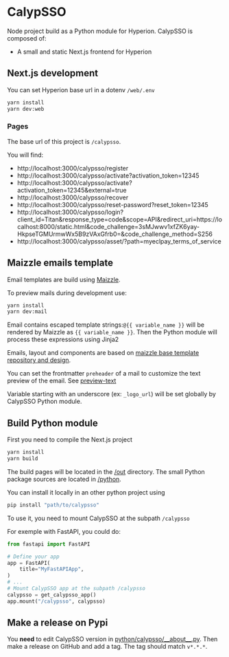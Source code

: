 # CalypSSO

Node project build as a Python module for Hyperion.
CalypSSO is composed of:

- A small and static Next.js frontend for Hyperion

## Next.js development

You can set Hyperion base url in a dotenv `/web/.env`

```bash
yarn install
yarn dev:web
```

### Pages

The base url of this project is `/calypsso`.

You will find:

- http://localhost:3000/calypsso/register
- http://localhost:3000/calypsso/activate?activation_token=12345
- http://localhost:3000/calypsso/activate?activation_token=12345&external=true
- http://localhost:3000/calypsso/recover
- http://localhost:3000/calypsso/reset-password?reset_token=12345
- http://localhost:3000/calypsso/login?client_id=Titan&response_type=code&scope=API&redirect_uri=https://localhost:8000/static.html&code_challenge=3sMJwwv1xfZK6yay-HkpseTGMUrmwWx5B9zVAxGfrb0=&code_challenge_method=S256
- http://localhost:3000/calypsso/asset/?path=myeclpay_terms_of_service

## Maizzle emails template

Email templates are build using [Maizzle](https://maizzle.com/).

To preview mails during development use:

```bash
yarn install
yarn dev:mail
```

Email contains escaped template strings:`@{{ variable_name }}` will be rendered by Maizzle as `{{ variable_name }}`. Then the Python module will process these expressions using Jinja2

Emails, layout and components are based on [maizzle base template repository and design](https://github.com/maizzle/maizzle).

You can set the frontmatter `preheader` of a mail to customize the text preview of the email. See [preview-text](https://maizzle.com/glossary#preview-text)

Variable starting with an underscore (ex: `_logo_url`) will be set globally by CalypSSO Python module.

## Build Python module

First you need to compile the Next.js project

```bash
yarn install
yarn build
```

The build pages will be located in the [/out](./out/) directory. The small Python package sources are located in [/python](./python/).

You can install it locally in an other python project using

```bash
pip install "path/to/calypsso"
```

To use it, you need to mount CalypSSO at the subpath `/calypsso`

For exemple with FastAPI, you could do:

```python
from fastapi import FastAPI

# Define your app
app = FastAPI(
    title="MyFastAPIApp",
)
# ...
# Mount CalypSSO app at the subpath /calypsso
calypsso = get_calypsso_app()
app.mount("/calypsso", calypsso)
```

## Make a release on Pypi

You **need** to edit CalypSSO version in [python/calypsso/\_\_about\_\_.py](./python/calypsso/__about__.py).
Then make a release on GitHub and add a tag. The tag should match `v*.*.*`.
